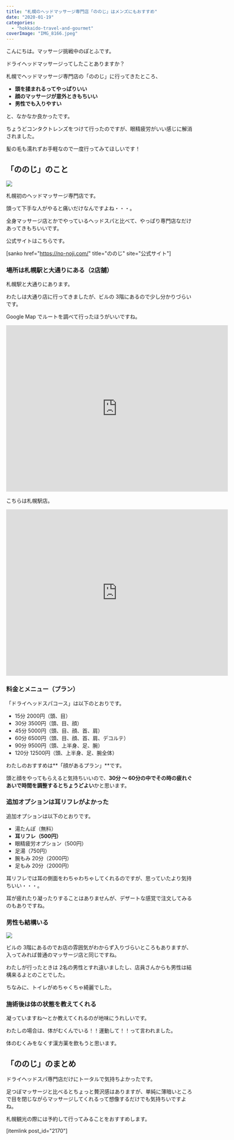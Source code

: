 ```yaml
---
title: "札幌のヘッドマッサージ専門店「ののじ」はメンズにもおすすめ"
date: "2020-01-19"
categories: 
  - "hokkaido-travel-and-gourmet"
coverImage: "IMG_8166.jpeg"
---
```


こんにちは。マッサージ挑戦中のぽとふです。

ドライヘッドマッサージってしたことありますか？

札幌でヘッドマッサージ専門店の「ののじ」に行ってきたところ、

- **頭を揉まれるってやっぱりいい**
- **顔のマッサージが意外ときもちいい**
- **男性でも入りやすい**

と、なかなか良かったです。

ちょうどコンタクトレンズをつけて行ったのですが、眼精疲労がいい感じに解消されました。

髪の毛も濡れずお手軽なので一度行ってみてほしいです！

## 「ののじ」のこと

![](images/IMG_8166.jpeg)

札幌初のヘッドマッサージ専門店です。

頭って下手な人がやると痛いだけなんですよね・・・。

全身マッサージ店とかでやっているヘッドスパと比べて、やっぱり専門店なだけあってきもちいいです。

公式サイトはこちらです。

\[sanko href="https://no-noji.com/" title="ののじ" site="公式サイト"\]

### 場所は札幌駅と大通りにある（2店舗）

札幌駅と大通りにあります。

わたしは大通り店に行ってきましたが、ビルの 3階にあるので少し分かりづらいです。

Google Map でルートを調べて行ったほうがいいですね。

<iframe src="https://www.google.com/maps/embed?pb=!1m18!1m12!1m3!1d11659.606953826655!2d141.34263548020567!3d43.06453414305775!2m3!1f0!2f0!3f0!3m2!1i1024!2i768!4f13.1!3m3!1m2!1s0x5f0b29330c775f25%3A0x94e6c26aa9e35349!2z6aCt44Gu5o-J44G_44G744GQ44GXL-ODieODqeOCpOODmOODg-ODieOCueODkeWwgumWgOW6lyDjga7jga7jgZgt5aSn6YCa5bqXLQ!5e0!3m2!1sja!2sjp!4v1579446712544!5m2!1sja!2sjp" width="600" height="450" frameborder="0" style="border:0;" allowfullscreen></iframe>

こちらは札幌駅店。

<iframe src="https://www.google.com/maps/embed?pb=!1m18!1m12!1m3!1d2914.6606054485974!2d141.35022511497024!3d43.06960519798971!2m3!1f0!2f0!3f0!3m2!1i1024!2i768!4f13.1!3m3!1m2!1s0x5f0b290b53cb75b9%3A0xf405de89a7dace1e!2z6aCt44Gu5o-J44G_44G744GQ44GXL-ODieODqeOCpOODmOODg-ODieOCueODkeWwgumWgOW6lyDjga7jga7jgZgt5pyt5bmM6aeF5YyX5Y-j5bqXLQ!5e0!3m2!1sja!2sjp!4v1579446512298!5m2!1sja!2sjp" width="600" height="450" frameborder="0" style="border:0;" allowfullscreen></iframe>

### 料金とメニュー（プラン）

「ドライヘッドスパコース」は以下のとおりです。

- 15分 2000円（頭、目）
- 30分 3500円（頭、目、顔）
- 45分 5000円（頭、目、顔、首、肩）
- 60分 6500円（頭、目、顔、首、肩、デコルテ）
- 90分 9500円（頭、上半身、足、腕）
- 120分 12500円（頭、上半身、足、腕全体）

わたしのおすすめは**「顔があるプラン」**です。

頭と顔をやってもらえると気持ちいいので、**30分 ～ 60分の中でその時の疲れぐあいで時間を調整するとちょうどよい**かと思います。

### 追加オプションは耳リフレがよかった

追加オプションは以下のとおりです。

- 湯たんぽ（無料）
- **耳リフレ（500円）**
- 眼精疲労オプション（500円）
- 足湯（750円）
- 腕もみ 20分（2000円）
- 足もみ 20分（2000円）

耳リフレでは耳の側面をわちゃわちゃしてくれるのですが、思っていたより気持ちいい・・・。

耳が疲れたり凝ったりすることはありませんが、デザートな感覚で注文してみるのもありですね。

### 男性も結構いる

![](images/IMG_8167.jpeg)

ビルの 3階にあるのでお店の雰囲気がわからず入りづらいところもありますが、入ってみれば普通のマッサージ店と同じですね。

わたしが行ったときは 2名の男性とすれ違いましたし、店員さんからも男性は結構来るよとのことでした。

ちなみに、トイレがめちゃくちゃ綺麗でした。

### 施術後は体の状態を教えてくれる

凝っていますね～とか教えてくれるのが地味にうれしいです。

わたしの場合は、体がむくんでいる！！運動して！！って言われました。

体のむくみをなくす漢方薬を飲もうと思います。

## 「ののじ」のまとめ

ドライヘッドスパ専門店だけにトータルで気持ちよかったです。

足つぼマッサージと比べるとちょっと贅沢感はありますが、単純に薄暗いところで目を閉じながらマッサージしてくれるって想像するだけでも気持ちいですよね。

札幌観光の際には予約して行ってみることをおすすめします。

\[itemlink post\_id="2170"\]
